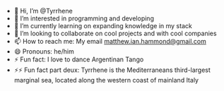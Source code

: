 - 👋 Hi, I’m @Tyrrhene
- 👀 I’m interested in programming and developing
- 🌱 I’m currently learning on expanding knowledge in my stack
- 💞️ I’m looking to collaborate on cool projects and with cool companies
- 📫 How to reach me: My email matthew.ian.hammond@gmail.com
- 😄 Pronouns: he/him
- ⚡ Fun fact: I love to dance Argentinan Tango
- ⚡⚡ Fun fact part deux: Tyrrhene is the Mediterraneans third-largest marginal sea, located along the western coast of mainland Italy

<!---
Tyrrhene/Tyrrhene is a ✨ special ✨ repository because its `README.md` (this file) appears on your GitHub profile.
You can click the Preview link to take a look at your changes.
--->

